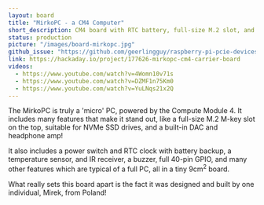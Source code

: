 ```yaml
---
layout: board
title: "MirkoPC - a CM4 Computer"
short_description: CM4 board with RTC battery, full-size M.2 slot, and audio outputs.
status: production
picture: "/images/board-mirkopc.jpg"
github_issue: "https://github.com/geerlingguy/raspberry-pi-pcie-devices/issues/101"
link: https://hackaday.io/project/177626-mirkopc-cm4-carrier-board
videos:
  - https://www.youtube.com/watch?v=4Womn10v71s
  - https://www.youtube.com/watch?v=DZMF1n75Km0
  - https://www.youtube.com/watch?v=YuLNqs21x2Q
---
```

The MirkoPC is truly a 'micro' PC, powered by the Compute Module 4. It includes many features that make it stand out, like a full-size M.2 M-key slot on the top, suitable for NVMe SSD drives, and a built-in DAC and headphone amp!

It also includes a power switch and RTC clock with battery backup, a temperature sensor, and IR receiver, a buzzer, full 40-pin GPIO, and many other features which are typical of a full PC, all in a tiny 9cm<sup>2</sup> board.

What really sets this board apart is the fact it was designed and built by one individual, Mirek, from Poland!
